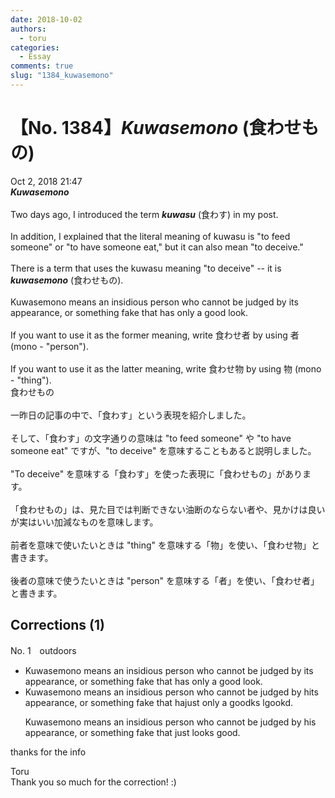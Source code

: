 ```yaml
---
date: 2018-10-02
authors:
  - toru
categories:
  - Essay
comments: true
slug: "1384_kuwasemono"
---
```


# 【No. 1384】<strong><em>Kuwasemono</em></strong> (食わせもの)
<div class="date">Oct 2, 2018 21:47</div>
<div id="post"><div id="body_show_ori">
<strong><em>Kuwasemono</em></strong><br/><br/>Two days ago, I introduced the term <strong><em>kuwasu</em></strong> (食わす) in my post.<br/><br/>In addition, I explained that the literal meaning of kuwasu is "to feed someone" or "to have someone eat," but it can also mean "to deceive."<br/><br/>There is a term that uses the kuwasu meaning "to deceive" -- it is <strong><em>kuwasemono</em></strong> (食わせもの).<br/><br/>Kuwasemono means an insidious person who cannot be judged by its appearance, or something fake that has only a good look.<br/><br/>If you want to use it as the former meaning, write 食わせ者 by using 者 (mono - "person").<br/><br/>If you want to use it as the latter meaning, write 食わせ物 by using 物 (mono - "thing").
</div></div>

<!-- more -->

<div id="post_ja"><div id="body_show_mo">
食わせもの<br/><br/>一昨日の記事の中で、「食わす」という表現を紹介しました。<br/><br/>そして、「食わす」の文字通りの意味は "to feed someone" や "to have someone eat" ですが、"to deceive" を意味することもあると説明しました。<br/><br/>"To deceive" を意味する「食わす」を使った表現に「食わせもの」があります。<br/><br/>「食わせもの」は、見た目では判断できない油断のならない者や、見かけは良いが実はいい加減なものを意味します。<br/><br/>前者を意味で使いたいときは "thing" を意味する「物」を使い、「食わせ物」と書きます。<br/><br/>後者の意味で使うたいときは "person" を意味する「者」を使い、「食わせ者」と書きます。
</div></div>

## Corrections (1)
<div id="block"><div class="first_name"> No. 1　<span class="just_name">outdoors</span></div><div id="block2">
<ul class="correction_field">
<li class="incorrect">Kuwasemono means an insidious person who cannot be judged by its appearance, or something fake that has only a good look.</li>
<li class="corrected correct">
Kuwasemono means an insidious person who cannot be judged by <span class="f_red">h</span>i<span class="f_gray"><span class="sline">t</span></span>s appearance, or something fake that <span class="f_gray"><span class="sline">ha</span></span><span class="f_red">ju</span>s<span class="f_red">t</span> <span class="f_gray"><span class="sline">on</span></span>l<span class="f_gray"><span class="sline">y a g</span></span>oo<span class="f_gray"><span class="sline">d</span></span><span class="f_red">ks</span> <span class="f_gray"><span class="sline">l</span></span><span class="f_red">g</span>oo<span class="f_gray"><span class="sline">k</span></span><span class="f_red">d</span>.<span class="f_red"> </span>
<p class="correction_comment">Kuwasemono means an insidious person who cannot be judged by his appearance, or something fake that just looks good.</p>
</li>
</ul>
<p class="comment_small">
 thanks for the info
</p>

</div><div class="name"><span class="just_name">Toru</span><br>
Thank you so much for the correction! :)
</div>
</div>
